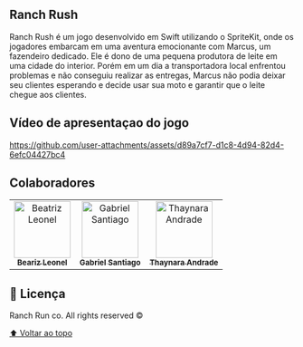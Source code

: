 
## Ranch Rush

Ranch Rush é um jogo desenvolvido em Swift utilizando o SpriteKit, onde os jogadores embarcam em uma aventura emocionante com Marcus, um fazendeiro dedicado. Ele é dono de uma pequena produtora de leite em uma cidade do interior. Porém em um dia a transportadora local enfrentou problemas e não conseguiu realizar as entregas, Marcus não podia deixar seu clientes esperando e decide usar sua moto e garantir que o leite chegue aos clientes.

## Vídeo de apresentaçao do jogo

https://github.com/user-attachments/assets/d89a7cf7-d1c8-4d94-82d4-6efc04427bc4


## Colaboradores
<table>
  <tr>
    <td align="center">
      <a href="#">
        <img src="https://avatars.githubusercontent.com/u/55257763?v=4" width="100px;" alt="Beatriz Leonel"/><br>
        <sub>
          <b>Beariz Leonel</b>
        </sub>
      </a>
    </td>
    <td align="center">
      <a href="#">
        <img src="https://avatars.githubusercontent.com/u/83718149?v=4" width="100px;" alt="Gabriel Santiago"/><br>
        <sub>
          <b>Gabriel Santiago</b>
        </sub>
      </a>
    </td>
    <td align="center">
      <a href="#">
        <img src="https://avatars.githubusercontent.com/u/81530813?v=4" width="100px;" alt="Thaynara Andrade"/><br>
        <sub>
          <b>Thaynara Andrade</b>
        </sub>
      </a>
    </td>
  </tr>
</table>

## 📝 Licença

Ranch Run co. All rights reserved ©

[⬆ Voltar ao topo](#RashRun)<br>
